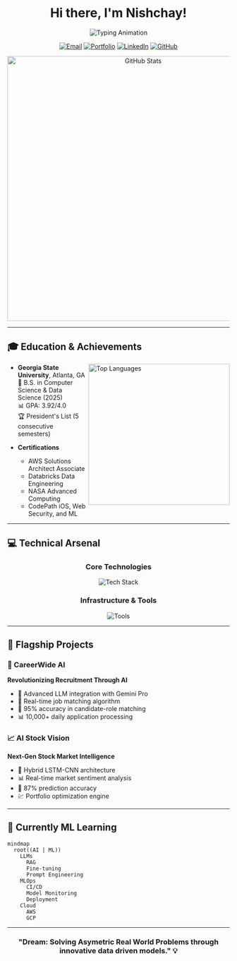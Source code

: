 <div align="center">

# Hi there, I'm Nishchay!

![Typing Animation](https://readme-typing-svg.demolab.com?font=Fira+Code&weight=600&size=28&duration=4000&pause=1000&color=6AD3F7&center=true&vCenter=true&width=500&lines=AI+%26+ML+Engineer;Software+Engineer;Data+Engineer;)

[![Email](https://img.shields.io/badge/Email-nishchay22.03.2003%40gmail.com-EA4335?style=flat-square)](mailto:nishchay22.03.2003@gmail.com)
[![Portfolio](https://img.shields.io/badge/Portfolio-patelnishchay.vercel.app-4285F4?style=flat-square)](https://patelnishchay.vercel.app/)
[![LinkedIn](https://img.shields.io/badge/LinkedIn-nishchay--pat-0A66C2?style=flat-square&logo=linkedin)](https://www.linkedin.com/in/nishchay-pat/)
[![GitHub](https://img.shields.io/badge/GitHub-Nishchaypat-181717?style=flat-square&logo=github)](https://github.com/Nishchaypat)

<img src="https://github-stats-alpha.vercel.app/api?username=Nishchaypat&cc=22272e&tc=37BCF6&bc=0000" width="600" alt="GitHub Stats">

</div>

---

## 🎓 Education & Achievements

<img align="right" src="https://github-readme-stats.vercel.app/api/top-langs/?username=Nishchaypat&layout=compact&theme=react&hide_border=true" width="320" alt="Top Languages">

- **Georgia State University**, Atlanta, GA  
  🎯 B.S. in Computer Science & Data Science (2025)  
  📊 GPA: 3.92/4.0  
  🏆 President's List (5 consecutive semesters)

- **Certifications**  
  - AWS Solutions Architect Associate
  - Databricks Data Engineering
  - NASA Advanced Computing
  - CodePath iOS, Web Security, and ML

---

## 💻 Technical Arsenal

<div align="center">

### Core Technologies
![Tech Stack](https://skillicons.dev/icons?i=py,js,java,react,django,nodejs,flask,tensorflow,docker&theme=dark)

### Infrastructure & Tools
![Tools](https://skillicons.dev/icons?i=aws,gcp,azure,git,mongodb,postgres,redis,kubernetes&theme=dark)

</div>

---

## 🚀 Flagship Projects

### 🤖 CareerWide AI
**Revolutionizing Recruitment Through AI**
- 🧠 Advanced LLM integration with Gemini Pro
- 🔄 Real-time job matching algorithm
- 🎯 95% accuracy in candidate-role matching
- 📊 10,000+ daily application processing

### 📈 AI Stock Vision
**Next-Gen Stock Market Intelligence**
- 🤖 Hybrid LSTM-CNN architecture
- 📊 Real-time market sentiment analysis
- 🎯 87% prediction accuracy
- 💹 Portfolio optimization engine

---

## 🌱 Currently ML Learning

```mermaid
mindmap
  root((AI | ML))
    LLMs
      RAG
      Fine-tuning
      Prompt Engineering
    MLOps
      CI/CD
      Model Monitoring
      Deployment
    Cloud
      AWS
      GCP
```

---

<div align="center">

### "Dream: Solving Asymetric Real World Problems through innovative data driven models." 💡

</div>
